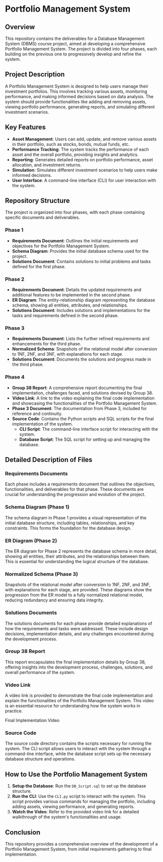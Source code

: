 # Portfolio Management System

## Overview

This repository contains the deliverables for a Database Management System (DBMS) course project, aimed at developing a comprehensive Portfolio Management System. The project is divided into four phases, each building on the previous one to progressively develop and refine the system.

## Project Description

A Portfolio Management System is designed to help users manage their investment portfolios. This involves tracking various assets, monitoring performance, and making informed decisions based on data analysis. The system should provide functionalities like adding and removing assets, viewing portfolio performance, generating reports, and simulating different investment scenarios.

## Key Features

- **Asset Management**: Users can add, update, and remove various assets in their portfolio, such as stocks, bonds, mutual funds, etc.
- **Performance Tracking**: The system tracks the performance of each asset and the overall portfolio, providing insights and analytics.
- **Reporting**: Generates detailed reports on portfolio performance, asset allocation, and investment returns.
- **Simulation**: Simulates different investment scenarios to help users make informed decisions.
- **User Interface**: A command-line interface (CLI) for user interaction with the system.

## Repository Structure

The project is organized into four phases, with each phase containing specific documents and deliverables.

### Phase 1

- **Requirements Document**: Outlines the initial requirements and objectives for the Portfolio Management System.
- **Schema Diagram**: Provides the initial database schema used for the project.
- **Solutions Document**: Contains solutions to initial problems and tasks defined for the first phase.

### Phase 2

- **Requirements Document**: Details the updated requirements and additional features to be implemented in the second phase.
- **ER Diagram**: The entity-relationship diagram representing the database schema, showing all entities, attributes, and relationships.
- **Solutions Document**: Includes solutions and implementations for the tasks and requirements defined in the second phase.

### Phase 3

- **Requirements Document**: Lists the further refined requirements and enhancements for the third phase.
- **Normalized Schema**: Snapshots of the relational model after conversion to 1NF, 2NF, and 3NF, with explanations for each stage.
- **Solutions Document**: Documents the solutions and progress made in the third phase.

### Phase 4

- **Group 38 Report**: A comprehensive report documenting the final implementation, challenges faced, and solutions devised by Group 38.
- **Video Link**: A link to the video explaining the final code implementation and showcasing the functionalities of the Portfolio Management System.
- **Phase 3 Document**: The documentation from Phase 3, included for reference and continuity.
- **Source Code**: Contains the Python scripts and SQL scripts for the final implementation of the system.
    - **CLI Script**: The command-line interface script for interacting with the system.
    - **Database Script**: The SQL script for setting up and managing the database.

## Detailed Description of Files

### Requirements Documents

Each phase includes a requirements document that outlines the objectives, functionalities, and deliverables for that phase. These documents are crucial for understanding the progression and evolution of the project.

### Schema Diagram (Phase 1)

The schema diagram in Phase 1 provides a visual representation of the initial database structure, including tables, relationships, and key constraints. This forms the foundation for the database design.

### ER Diagram (Phase 2)

The ER diagram for Phase 2 represents the database schema in more detail, showing all entities, their attributes, and the relationships between them. This is essential for understanding the logical structure of the database.

### Normalized Schema (Phase 3)

Snapshots of the relational model after conversion to 1NF, 2NF, and 3NF, with explanations for each stage, are provided. These diagrams show the progression from the ER model to a fully normalized relational model, reducing redundancy and ensuring data integrity.

### Solutions Documents

The solutions documents for each phase provide detailed explanations of how the requirements and tasks were addressed. These include design decisions, implementation details, and any challenges encountered during the development process.

### Group 38 Report

This report encapsulates the final implementation details by Group 38, offering insights into the development process, challenges, solutions, and overall performance of the system.

### Video Link

A video link is provided to demonstrate the final code implementation and explain the functionalities of the Portfolio Management System. This video is an essential resource for understanding how the system works in practice.

Final Implementation Video

### Source Code

The source code directory contains the scripts necessary for running the system. The CLI script allows users to interact with the system through a command-line interface, while the database script sets up the necessary database structure and operations.

## How to Use the Portfolio Management System

1. **Setup the Database**: Run the `DB_Script.sql` to set up the database structure.
2. **Run the CLI**: Use the `CLI.py` script to interact with the system. This script provides various commands for managing the portfolio, including adding assets, viewing performance, and generating reports.
3. **Watch the Video**: Refer to the provided video link for a detailed walkthrough of the system's functionalities and usage.

## Conclusion

This repository provides a comprehensive overview of the development of a Portfolio Management System, from initial requirements gathering to final implementation.
